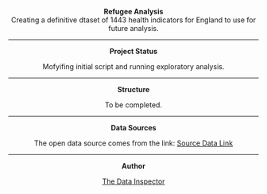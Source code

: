 <center> 
 
 **Refugee Analysis** 
<br>
Creating a definitive dtaset of 1443 health indicators for England to use for future analysis.

___
**Project Status** 

Mofyifing initial script and running exploratory analysis.

___
**Structure**

To be completed.

___
**Data Sources**

The open data source comes from the link: 
[Source Data Link](https://fingertips.phe.org.uk/)

___
**Author**

[The Data Inspector](http://thedatainspector.com)

</center>

